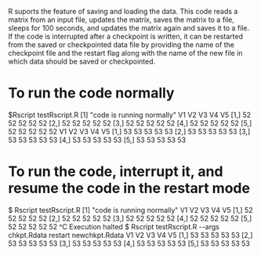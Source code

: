 R suports the feature of saving and loading the data.
This code reads a matrix from an input file, updates the matrix, saves the matrix to a file, sleeps for 100 seconds, and updates the matrix again and saves it to a file.
If the code is interrupted after a checkpoint is written, it can be restarted from the saved or checkpointed data file by providing the name of the checkpoint file and the restart flag along with the name of the new file in which data should be saved or checkpointed.

# To run the code normally
$Rscript testRscript.R
[1] "code is running normally"
     V1 V2 V3 V4 V5
[1,] 52 52 52 52 52
[2,] 52 52 52 52 52
[3,] 52 52 52 52 52
[4,] 52 52 52 52 52
[5,] 52 52 52 52 52
     V1 V2 V3 V4 V5
[1,] 53 53 53 53 53
[2,] 53 53 53 53 53
[3,] 53 53 53 53 53
[4,] 53 53 53 53 53
[5,] 53 53 53 53 53

# To run the code, interrupt it, and resume the code in the restart mode
$ Rscript testRscript.R
[1] "code is running normally"
     V1 V2 V3 V4 V5
[1,] 52 52 52 52 52
[2,] 52 52 52 52 52
[3,] 52 52 52 52 52
[4,] 52 52 52 52 52
[5,] 52 52 52 52 52
^C
Execution halted
$ Rscript testRscript.R --args chkpt.Rdata restart newchkpt.Rdata
     V1 V2 V3 V4 V5
[1,] 53 53 53 53 53
[2,] 53 53 53 53 53
[3,] 53 53 53 53 53
[4,] 53 53 53 53 53
[5,] 53 53 53 53 53
